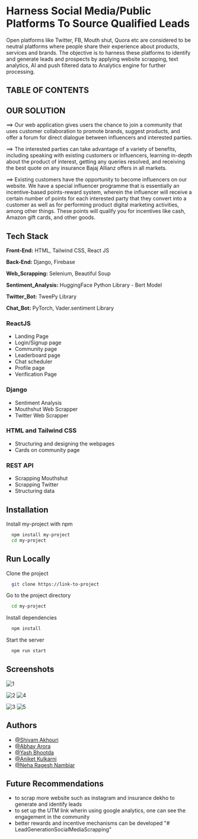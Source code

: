 
# Harness Social Media/Public Platforms To Source Qualified Leads

Open platforms like Twitter, FB, Mouth shut, Quora etc are considered to be neutral platforms where people share their experience about products, services and brands. The objective is to harness these platforms to identify and generate leads and prospects by applying website scrapping, text analytics, AI and push filtered data to Analytics engine for further processing.


## TABLE OF CONTENTS
## OUR SOLUTION

==> Our web application gives users the chance to join a community that uses customer collaboration to promote brands,
suggest products, and offer a forum for direct dialogue between influencers and interested parties.

==> The interested parties can take advantage of a variety of benefits, including speaking with existing customers or influencers, 
learning in-depth about the product of interest, getting any queries resolved, and receiving the best quote on any insurance 
Bajaj Allianz offers in all markets.

==> Existing customers have the opportunity to become influencers on our website. 
We have a special influencer programme that is essentially an incentive-based points-reward system, 
wherein the influencer will receive a certain number of points for each interested party
that they convert into a customer as well as for performing product digital marketing activities, among other things. 
These points will qualify you for incentives like cash, Amazon gift cards, and other goods.
## Tech Stack

**Front-End:** HTML, Tailwind CSS, React JS

**Back-End:** Django, Firebase

**Web_Scrapping:** Selenium, Beautiful Soup

**Sentiment_Analysis:** HuggingFace Python Library - Bert Model

**Twitter_Bot:** TweePy Library

**Chat_Bot:** PyTorch, Vader.sentiment Library

### ReactJS
- Landing Page
- Login/Signup page
- Community page
- Leaderboard page
- Chat scheduler
- Profile page
- Verification Page

### Django
- Sentiment Analysis
- Mouthshut Web Scrapper
- Twitter Web Scrapper

### HTML and Tailwind CSS
- Structuring and designing the webpages
- Cards on community page

### REST API
- Scrapping Mouthshut
- Scrapping Twitter
- Structuring data

## Installation

Install my-project with npm

```bash
  npm install my-project
  cd my-project
```
    
## Run Locally

Clone the project

```bash
  git clone https://link-to-project
```

Go to the project directory

```bash
  cd my-project
```

Install dependencies

```bash
  npm install
```

Start the server

```bash
  npm run start
```


## Screenshots
![1](https://user-images.githubusercontent.com/72390265/175799740-a277231b-840e-4630-849e-dacad0206742.jpeg)

![2](https://user-images.githubusercontent.com/72390265/175799743-03199886-1c38-4e4d-b609-8b6e86e8d226.jpeg)
![4](https://user-images.githubusercontent.com/72390265/175799746-0f280e2a-03dc-46a1-8a6b-e88aaf529767.jpeg)

![3](https://user-images.githubusercontent.com/72390265/175799751-2a061a90-738d-4b25-b8a8-751f3769a192.jpeg)
![5](https://user-images.githubusercontent.com/72390265/175799754-95e0cd7e-e728-43bd-a1d2-88307a3e16de.jpeg)

## Authors

- [@Shivam Akhouri](https://github.com/shivam-akhouri)
- [@Abhay Arora](https://github.com/SPAbhay)
- [@Yash Bhootda](https://github.com/yrb1)
- [@Aniket Kulkarni](https://github.com/anikul165)
- [@Neha Ragesh Nambiar](https://github.com/NehRagNam)


## Future Recommendations
- to scrap more website such as instagram and insurance dekho to generate and identify leads
- to set up the UTM link wherin using google analytics, one can see the engagement in the community
- better rewards and incentive mechanisms can be developed
"# LeadGenerationSocialMediaScrapping" 
